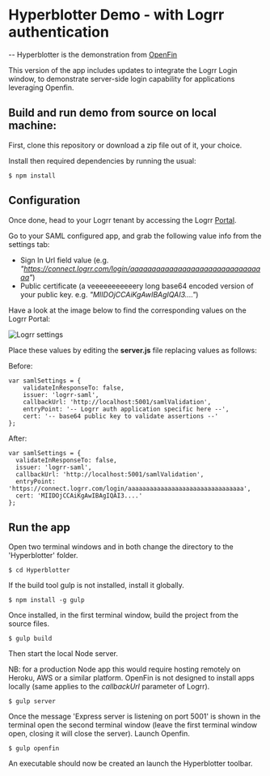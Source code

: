 # Hyperblotter Demo - with Logrr authentication
--
Hyperblotter is the demonstration from [OpenFin](http://openfin.co/)

This version of the app includes updates to integrate the Logrr Login window, to demonstrate server-side login capability for applications leveraging Openfin.

## Build and run demo from source on local machine:

First, clone this repository or download a zip file out of it, your choice.

Install then required dependencies by running the usual:

```
$ npm install
```

## Configuration

Once done, head to your Logrr tenant by accessing the Logrr [Portal].

Go to your SAML configured app, and grab the following value info from the settings tab:
- Sign In Url field value (e.g. *"https://connect.logrr.com/login/aaaaaaaaaaaaaaaaaaaaaaaaaaaaaaaa"*)
- Public certificate (a veeeeeeeeeeery long base64 encoded version of your public key. e.g. *"MIIDOjCCAiKgAwIBAgIQAI3...."*)

Have a look at the image below to find the corresponding values on the Logrr Portal:

![Logrr settings](https://logrrcontent.blob.core.windows.net/images/appSetupProperties.png)

Place these values by editing the **server.js** file replacing values as follows:

Before:
```
var samlSettings = {
    validateInResponseTo: false,
    issuer: 'logrr-saml',
    callbackUrl: 'http://localhost:5001/samlValidation',
    entryPoint: '-- Logrr auth application specific here --',
    cert: '-- base64 public key to validate assertions --'
};
```
After:
```
var samlSettings = {
  validateInResponseTo: false,
  issuer: 'logrr-saml',
  callbackUrl: 'http://localhost:5001/samlValidation',
  entryPoint: 'https://connect.logrr.com/login/aaaaaaaaaaaaaaaaaaaaaaaaaaaaaaaa',
  cert: 'MIIDOjCCAiKgAwIBAgIQAI3....'
};
```
## Run the app

Open two terminal windows and in both change the directory to the 'Hyperblotter' folder.
```
$ cd Hyperblotter
```
If the build tool gulp is not installed, install it globally.
```
$ npm install -g gulp
```
Once installed, in the first terminal window, build the project from the source files.
```
$ gulp build
```
Then start the local Node server.

NB: for a production Node app this would require hosting remotely on Heroku, AWS or a similar platform. OpenFin is not designed to install apps locally (same applies to the *callbackUrl* parameter of Logrr).

```
$ gulp server
```
Once the message 'Express server is listening on port 5001' is shown in the terminal open the second terminal window (leave the first terminal window open, closing it will close the server). Launch Openfin.
```
$ gulp openfin
```
An executable should now be created an launch the Hyperblotter toolbar. 

[Logrr]: http://www.logrr.com
[Portal]: https://portal.logrr.com/